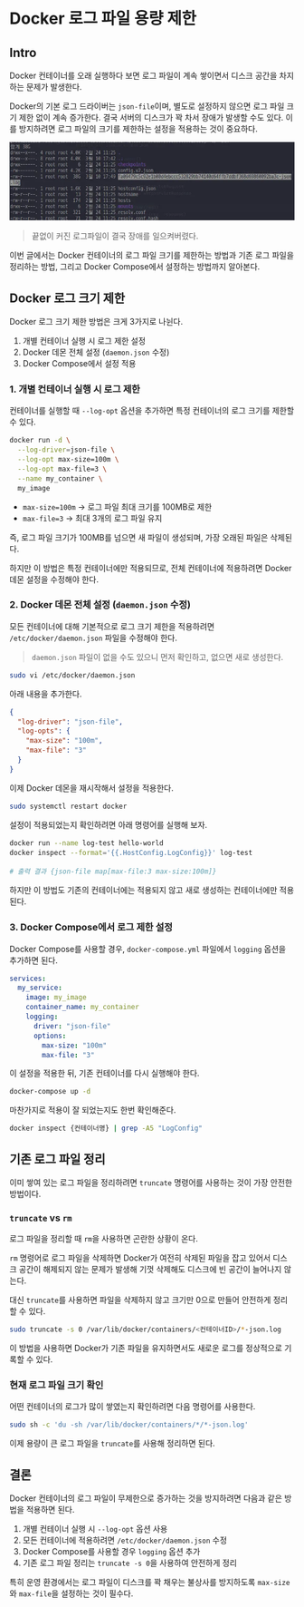 # Docker 로그 파일 용량 제한

## Intro

Docker 컨테이너를 오래 실행하다 보면 로그 파일이 계속 쌓이면서 디스크 공간을 차지하는 문제가 발생한다.

Docker의 기본 로그 드라이버는 `json-file`이며, 별도로 설정하지 않으면 로그 파일 크기 제한 없이 계속 증가한다. 결국 서버의 디스크가 꽉 차서 장애가 발생할 수도 있다. 이를 방지하려면 로그 파일의 크기를 제한하는 설정을 적용하는 것이 중요하다.

![image-20250312095617219](https://raw.githubusercontent.com/ShanePark/mdblog/main/devops/docker/docker-logfile.assets/1.webp)

> 끝없이 커진 로그파일이 결국 장애를 일으켜버렸다.

이번 글에서는 Docker 컨테이너의 로그 파일 크기를 제한하는 방법과 기존 로그 파일을 정리하는 방법, 그리고 Docker Compose에서 설정하는 방법까지 알아본다.

## Docker 로그 크기 제한

Docker 로그 크기 제한 방법은 크게 3가지로 나뉜다.

1. 개별 컨테이너 실행 시 로그 제한 설정
2. Docker 데몬 전체 설정 (`daemon.json` 수정)
3. Docker Compose에서 설정 적용

### 1. 개별 컨테이너 실행 시 로그 제한

컨테이너를 실행할 때 `--log-opt` 옵션을 추가하면 특정 컨테이너의 로그 크기를 제한할 수 있다.

```bash
docker run -d \
  --log-driver=json-file \
  --log-opt max-size=100m \
  --log-opt max-file=3 \
  --name my_container \
  my_image
```

- `max-size=100m` → 로그 파일 최대 크기를 100MB로 제한
- `max-file=3` → 최대 3개의 로그 파일 유지

즉, 로그 파일 크기가 100MB를 넘으면 새 파일이 생성되며, 가장 오래된 파일은 삭제된다.

하지만 이 방법은 특정 컨테이너에만 적용되므로, 전체 컨테이너에 적용하려면 Docker 데몬 설정을 수정해야 한다.

### 2. Docker 데몬 전체 설정 (`daemon.json` 수정)

모든 컨테이너에 대해 기본적으로 로그 크기 제한을 적용하려면 `/etc/docker/daemon.json` 파일을 수정해야 한다.

> `daemon.json` 파일이 없을 수도 있으니 먼저 확인하고, 없으면 새로 생성한다.

```bash
sudo vi /etc/docker/daemon.json
```

아래 내용을 추가한다.

```json
{
  "log-driver": "json-file",
  "log-opts": {
    "max-size": "100m",
    "max-file": "3"
  }
}
```

이제 Docker 데몬을 재시작해서 설정을 적용한다.

```bash
sudo systemctl restart docker
```

설정이 적용되었는지 확인하려면 아래 명령어를 실행해 보자.

```bash
docker run --name log-test hello-world
docker inspect --format='{{.HostConfig.LogConfig}}' log-test

# 출력 결과 {json-file map[max-file:3 max-size:100m]}
```

하지만 이 방법도 기존의 컨테이너에는 적용되지 않고 새로 생성하는 컨테이너에만 적용된다.

### 3. Docker Compose에서 로그 제한 설정

Docker Compose를 사용할 경우, `docker-compose.yml` 파일에서 `logging` 옵션을 추가하면 된다.

```yaml
services:
  my_service:
    image: my_image
    container_name: my_container
    logging:
      driver: "json-file"
      options:
        max-size: "100m"
        max-file: "3"
```

이 설정을 적용한 뒤, 기존 컨테이너를 다시 실행해야 한다.

```bash
docker-compose up -d
```

마찬가지로 적용이 잘 되었는지도 한번 확인해준다.

```bash
docker inspect {컨테이너명} | grep -A5 "LogConfig"
```

## 기존 로그 파일 정리

이미 쌓여 있는 로그 파일을 정리하려면 `truncate` 명령어를 사용하는 것이 가장 안전한 방법이다.

### `truncate` vs `rm`

로그 파일을 정리할 때 `rm`을 사용하면 곤란한 상황이 온다.

`rm` 명령어로 로그 파일을 삭제하면 Docker가 여전히 삭제된 파일을 잡고 있어서 디스크 공간이 해제되지 않는 문제가 발생해 기껏 삭제해도 디스크에 빈 공간이 늘어나지 않는다. 

대신 `truncate`를 사용하면 파일을 삭제하지 않고 크기만 0으로 만들어 안전하게 정리할 수 있다.

```bash
sudo truncate -s 0 /var/lib/docker/containers/<컨테이너ID>/*-json.log
```

이 방법을 사용하면 Docker가 기존 파일을 유지하면서도 새로운 로그를 정상적으로 기록할 수 있다.

### 현재 로그 파일 크기 확인

어떤 컨테이너의 로그가 많이 쌓였는지 확인하려면 다음 명령어를 사용한다.

```bash
sudo sh -c 'du -sh /var/lib/docker/containers/*/*-json.log'
```

이제 용량이 큰 로그 파일을 `truncate`를 사용해 정리하면 된다.

## 결론

Docker 컨테이너의 로그 파일이 무제한으로 증가하는 것을 방지하려면 다음과 같은 방법을 적용하면 된다.

1. 개별 컨테이너 실행 시 `--log-opt` 옵션 사용
2. 모든 컨테이너에 적용하려면 `/etc/docker/daemon.json` 수정
3. Docker Compose를 사용할 경우 `logging` 옵션 추가
4. 기존 로그 파일 정리는 `truncate -s 0`을 사용하여 안전하게 정리

특히 운영 환경에서는 로그 파일이 디스크를 꽉 채우는 불상사를 방지하도록 `max-size`와 `max-file`을 설정하는 것이 필수다.